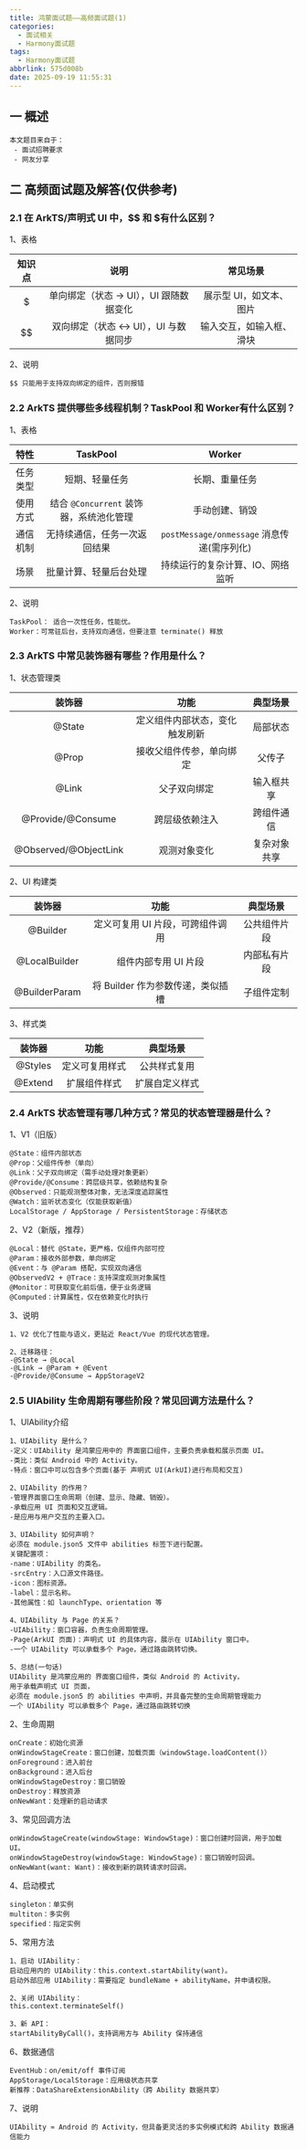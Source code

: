 ```yaml
---
title: 鸿蒙面试题——高频面试题(1)
categories:
  - 面试相关
  - Harmony面试题
tags:
  - Harmony面试题
abbrlink: 575d008b
date: 2025-09-19 11:55:31
---
```

## 一 概述

```
本文题目来自于：
 - 面试招聘要求
 - 网友分享
```

<!--more-->

## 二 高频面试题及解答(仅供参考)

### 2.1 在 ArkTS/声明式 UI 中，$$ 和 $有什么区别？

1、表格

| 知识点 |                  说明                  |         常见场景         |
| :----: | :------------------------------------: | :----------------------: |
|   $    | 单向绑定（状态 → UI），UI 跟随数据变化 | 展示型 UI，如文本、图片  |
|   $$   |  双向绑定（状态 ↔ UI），UI 与数据同步  | 输入交互，如输入框、滑块 |

2、说明

```
$$ 只能用于支持双向绑定的组件，否则报错
```

### 2.2 ArkTS 提供哪些多线程机制？TaskPool 和 Worker有什么区别？

1、表格

|   特性   |                TaskPool                 |                   Worker                   |
| :------: | :-------------------------------------: | :----------------------------------------: |
| 任务类型 |             短期、轻量任务              |               长期、重量任务               |
| 使用方式 | 结合 `@Concurrent` 装饰器，系统池化管理 |               手动创建、销毁               |
| 通信机制 |      无持续通信，任务一次返回结果       | `postMessage/onmessage` 消息传递(需序列化) |
|   场景   |         批量计算、轻量后台处理          |      持续运行的复杂计算、IO、网络监听      |

2、说明

```
TaskPool： 适合一次性任务，性能优。
Worker：可常驻后台，支持双向通信，但要注意 terminate() 释放
```

### 2.3 ArkTS 中常见装饰器有哪些？作用是什么？

1、状态管理类

|        装饰器         |              功能              |   典型场景   |
| :-------------------: | :----------------------------: | :----------: |
|        @State         | 定义组件内部状态，变化触发刷新 |   局部状态   |
|         @Prop         |    接收父组件传参，单向绑定    |    父传子    |
|         @Link         |          父子双向绑定          |  输入框共享  |
|   @Provide/@Consume   |         跨层级依赖注入         |  跨组件通信  |
| @Observed/@ObjectLink |          观测对象变化          | 复杂对象共享 |

2、UI 构建类

|    装饰器     |               功能                |   典型场景   |
| :-----------: | :-------------------------------: | :----------: |
|   @Builder    | 定义可复用 UI 片段，可跨组件调用  | 公共组件片段 |
| @LocalBuilder |       组件内部专用 UI 片段        | 内部私有片段 |
| @BuilderParam | 将 Builder 作为参数传递，类似插槽 |  子组件定制  |

3、样式类

| 装饰器  |      功能      |    典型场景    |
| :-----: | :------------: | :------------: |
| @Styles | 定义可复用样式 |  公共样式复用  |
| @Extend |  扩展组件样式  | 扩展自定义样式 |

### 2.4 ArkTS 状态管理有哪几种方式？常见的状态管理器是什么？

1、V1（旧版）

```
@State：组件内部状态
@Prop：父组件传参（单向）
@Link：父子双向绑定（需手动处理对象更新）
@Provide/@Consume：跨层级共享，依赖结构复杂
@Observed：只能观测整体对象，无法深度追踪属性
@Watch：监听状态变化（仅能获取新值）
LocalStorage / AppStorage / PersistentStorage：存储状态
```

2、V2（新版，推荐）

```
@Local：替代 @State，更严格，仅组件内部可控
@Param：接收外部参数，单向绑定
@Event：与 @Param 搭配，实现双向通信
@ObservedV2 + @Trace：支持深度观测对象属性
@Monitor：可获取变化前后值，便于业务逻辑
@Computed：计算属性，仅在依赖变化时执行
```

3、说明

```
1、V2 优化了性能与语义，更贴近 React/Vue 的现代状态管理。

2、迁移路径：
-@State → @Local
-@Link → @Param + @Event
-@Provide/@Consume → AppStorageV2
```

### 2.5 UIAbility 生命周期有哪些阶段？常见回调方法是什么？

1、UIAbility介绍

```
1、UIAbility 是什么？
-定义：UIAbility 是鸿蒙应用中的 界面窗口组件，主要负责承载和展示页面 UI。
-类比：类似 Android 中的 Activity。
-特点：窗口中可以包含多个页面(基于 声明式 UI(ArkUI)进行布局和交互)

2、UIAbility 的作用？
-管理界面窗口生命周期（创建、显示、隐藏、销毁）。
-承载应用 UI 页面和交互逻辑。
-是应用与用户交互的主要入口。

3、UIAbility 如何声明？
必须在 module.json5 文件中 abilities 标签下进行配置。
关键配置项：
-name：UIAbility 的类名。
-srcEntry：入口源文件路径。
-icon：图标资源。
-label：显示名称。
-其他属性：如 launchType、orientation 等

4、UIAbility 与 Page 的关系？
-UIAbility：窗口容器，负责生命周期管理。
-Page(ArkUI 页面)：声明式 UI 的具体内容，展示在 UIAbility 窗口中。
-一个 UIAbility 可以承载多个 Page，通过路由跳转切换。

5、总结(一句话)
UIAbility 是鸿蒙应用的 界面窗口组件，类似 Android 的 Activity，
用于承载声明式 UI 页面，
必须在 module.json5 的 abilities 中声明，并具备完整的生命周期管理能力
一个 UIAbility 可以承载多个 Page，通过路由跳转切换
```

2、生命周期

```
onCreate：初始化资源
onWindowStageCreate：窗口创建，加载页面（windowStage.loadContent()）
onForeground：进入前台
onBackground：进入后台
onWindowStageDestroy：窗口销毁
onDestroy：释放资源
onNewWant：处理新的启动请求
```

3、常见回调方法

```
onWindowStageCreate(windowStage: WindowStage)：窗口创建时回调，用于加载 UI。
onWindowStageDestroy(windowStage: WindowStage)：窗口销毁时回调。
onNewWant(want: Want)：接收到新的跳转请求时回调。
```

4、启动模式

```
singleton：单实例
multiton：多实例
specified：指定实例
```

5、常用方法

```
1、启动 UIAbility：
启动应用内的 UIAbility：this.context.startAbility(want)。
启动外部应用 UIAbility：需要指定 bundleName + abilityName，并申请权限。

2、关闭 UIAbility：
this.context.terminateSelf()

3、新 API：
startAbilityByCall()，支持调用方与 Ability 保持通信
```

6、数据通信

```
EventHub：on/emit/off 事件订阅
AppStorage/LocalStorage：应用级状态共享
新推荐：DataShareExtensionAbility（跨 Ability 数据共享）
```

7、说明

```
UIAbility ≈ Android 的 Activity，但具备更灵活的多实例模式和跨 Ability 数据通信能力
```


